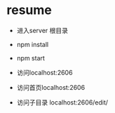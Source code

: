 # resume
- 进入server 根目录
- npm install
- npm start 
- 访问localhost:2606

- 访问首页localhost:2606
- 访问子目录 localhost:2606/edit/
